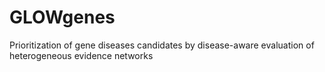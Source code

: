 # GLOWgenes
Prioritization of gene diseases candidates by disease-aware evaluation of heterogeneous evidence networks

